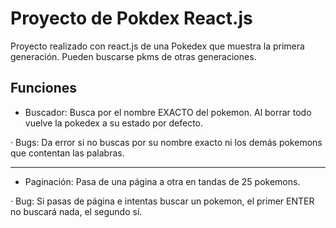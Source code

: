 # Proyecto de Pokdex React.js
Proyecto realizado con react.js de una Pokedex que muestra la primera generación. Pueden buscarse pkms de otras generaciones.

## Funciones

- Buscador: Busca por el nombre EXACTO del pokemon. Al borrar todo vuelve la pokedex a su estado por defecto.

· Bugs: Da error si no buscas por su nombre exacto ni los demás pokemons que contentan las palabras. 

---------------------------------------------------

- Paginación: Pasa de una página a otra en tandas de 25 pokemons.

· Bug: Si pasas de página e intentas buscar un pokemon, el primer ENTER no buscará nada, el segundo sí.